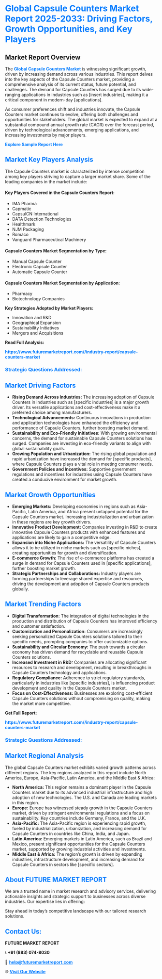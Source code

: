 <h1 style="color: #007BFF;">Global Capsule Counters Market Report 2025-2033: Driving Factors, Growth Opportunities, and Key Players</h1>

<section id="overview">
<h2>Market Report Overview</h2>
<p>The <a href="https://www.futuremarketreport.com//industry-report/capsule-counters-market" style="color: #007BFF; text-decoration: none;"><strong>Global Capsule Counters Market</strong></a> is witnessing significant growth, driven by increasing demand across various industries. This report delves into the key aspects of the Capsule Counters market, providing a comprehensive analysis of its current status, future potential, and challenges. The demand for Capsule Counters has surged due to its wide-ranging applications in industries such as [insert industries], making it a critical component in modern-day [applications].</p>
<p>As consumer preferences shift and industries innovate, the Capsule Counters market continues to evolve, offering both challenges and opportunities for stakeholders. The global market is expected to expand at a substantial compound annual growth rate (CAGR) over the forecast period, driven by technological advancements, emerging applications, and increasing investments by major players.</p>
</section>

<section id="overview">
<p><a href="https://www.futuremarketreport.com//request-sample/reportId=60434" style="color: #007BFF; text-decoration: none;"><strong>Explore Sample Report Here</strong></a></p>
</section>

<section id="key-players">
<h2 style="color: #007BFF;">Market Key Players Analysis</h2>
<p>The Capsule Counters market is characterized by intense competition among key players striving to capture a larger market share. Some of the leading companies in the market include:</p>
<h4>Key Players Covered in the Capsule Counters Report:</h4>
<ul><li>IMA Pharma</li><li>Capmatic</li><li>CapsulCN International</li><li>DATA Detection Technologies</li><li>Healthmark</li><li>NJM Packaging</li><li>Romaco</li><li>Vanguard Pharmaceutical Machinery</li></ul>
<h4>Capsule Counters Market Segmentation by Type:</h4>
<ul><li>Manual Capsule Counter</li><li>Electronic Capsule Counter</li><li>Automatic Capsule Counter</li></ul>

<h4>Capsule Counters Market Segmentation by Application:</h4>
<ul><li>Pharmacy</li><li>Biotechnology Companies</li></ul>
<p><strong>Key Strategies Adopted by Market Players:</strong></p>
<ul>
<li>Innovation and R&D</li>
<li>Geographical Expansion</li>
<li>Sustainability Initiatives</li>
<li>Mergers and Acquisitions</li>
</ul>
</section>

<section>
<p><strong>Read Full Analysis: </strong></p><a href="https://www.futuremarketreport.com//industry-report/capsule-counters-market" style="color: #007BFF; text-decoration: none;"><strong>https://www.futuremarketreport.com//industry-report/capsule-counters-market</strong></a>
<h3 style="color: #007BFF;">Strategic Questions Addressed:</h3>
</section>

<section id="driving-factors">
<h2 style="color: #007BFF;">Market Driving Factors</h2>
<ul>
<li><strong>Rising Demand Across Industries:</strong> The increasing adoption of Capsule Counters in industries such as [specific industries] is a major growth driver. Its versatile applications and cost-effectiveness make it a preferred choice among manufacturers.</li>
<li><strong>Technological Advancements:</strong> Continuous innovations in production and application technologies have enhanced the efficiency and performance of Capsule Counters, further boosting market demand.</li>
<li><strong>Sustainability and Eco-Friendly Initiatives:</strong> With growing environmental concerns, the demand for sustainable Capsule Counters solutions has surged. Companies are investing in eco-friendly variants to align with global sustainability goals.</li>
<li><strong>Growing Population and Urbanization:</strong> The rising global population and rapid urbanization have increased the demand for [specific products], where Capsule Counters plays a vital role in meeting consumer needs.</li>
<li><strong>Government Policies and Incentives:</strong> Supportive government regulations and incentives for industries using Capsule Counters have created a conducive environment for market growth.</li>
</ul>
</section>

<section id="growth-opportunities">
<h2 style="color: #007BFF;">Market Growth Opportunities</h2>
<ul>
<li><strong>Emerging Markets:</strong> Developing economies in regions such as Asia-Pacific, Latin America, and Africa present untapped potential for the Capsule Counters market. Increasing industrialization and urbanization in these regions are key growth drivers.</li>
<li><strong>Innovative Product Development:</strong> Companies investing in R&D to create innovative Capsule Counters products with enhanced features and applications are likely to gain a competitive edge.</li>
<li><strong>Expansion into Niche Applications:</strong> The versatility of Capsule Counters allows it to be utilized in niche markets such as [specific niches], creating opportunities for growth and diversification.</li>
<li><strong>E-commerce Growth:</strong> The rise of e-commerce platforms has created a surge in demand for Capsule Counters used in [specific applications], further boosting market growth.</li>
<li><strong>Strategic Partnerships and Collaborations:</strong> Industry players are forming partnerships to leverage shared expertise and resources, driving the development and adoption of Capsule Counters products globally.</li>
</ul>
</section>

<section id="trending-factors">
<h2 style="color: #007BFF;">Market Trending Factors</h2>
<ul>
<li><strong>Digital Transformation:</strong> The integration of digital technologies in the production and distribution of Capsule Counters has improved efficiency and customer satisfaction.</li>
<li><strong>Customization and Personalization:</strong> Consumers are increasingly seeking personalized Capsule Counters solutions tailored to their specific needs, prompting companies to offer customizable options.</li>
<li><strong>Sustainability and Circular Economy:</strong> The push towards a circular economy has driven demand for recyclable and reusable Capsule Counters solutions.</li>
<li><strong>Increased Investment in R&D:</strong> Companies are allocating significant resources to research and development, resulting in breakthroughs in Capsule Counters technology and applications.</li>
<li><strong>Regulatory Compliance:</strong> Adherence to strict regulatory standards, particularly in industries like [specific industries], is influencing product development and quality in the Capsule Counters market.</li>
<li><strong>Focus on Cost-Effectiveness:</strong> Businesses are exploring cost-efficient Capsule Counters solutions without compromising on quality, making the market more competitive.</li>
</ul>
</section>

<section>
<p><strong>Get Full Report: </strong></p><a href="https://www.futuremarketreport.com//industry-report/capsule-counters-market" style="color: #007BFF; text-decoration: none;"><strong>https://www.futuremarketreport.com//industry-report/capsule-counters-market</strong></a>
<h3 style="color: #007BFF;">Strategic Questions Addressed:</h3>
</section>


<section id="regional-analysis">
<h2 style="color: #007BFF;">Market Regional Analysis</h2>
<p>The global Capsule Counters market exhibits varied growth patterns across different regions. The key regions analyzed in this report include North America, Europe, Asia-Pacific, Latin America, and the Middle East & Africa:</p>
<ul>
<li><strong>North America:</strong> This region remains a dominant player in the Capsule Counters market due to its advanced industrial infrastructure and high adoption of new technologies. The U.S. and Canada are leading markets in this region.</li>
<li><strong>Europe:</strong> Europe has witnessed steady growth in the Capsule Counters market, driven by stringent environmental regulations and a focus on sustainability. Key countries include Germany, France, and the U.K.</li>
<li><strong>Asia-Pacific:</strong> The Asia-Pacific region is experiencing rapid growth, fueled by industrialization, urbanization, and increasing demand for Capsule Counters in countries like China, India, and Japan.</li>
<li><strong>Latin America:</strong> Emerging markets in Latin America, such as Brazil and Mexico, present significant opportunities for the Capsule Counters market, supported by growing industrial activities and investments.</li>
<li><strong>Middle East & Africa:</strong> The region’s growth is driven by expanding industries, infrastructure development, and increasing demand for Capsule Counters in sectors like [specific sectors].</li>
</ul>
</section>

<footer>
<h2 style="color: #007BFF;">About FUTURE MARKET REPORT</h2>
<p>We are a trusted name in market research and advisory services, delivering actionable insights and strategic support to businesses across diverse industries. Our expertise lies in offering:</p>

<p>Stay ahead in today’s competitive landscape with our tailored research solutions.</p>

<h2 style="color: #007BFF;">Contact Us:</h2>
<p><strong>FUTURE MARKET REPORT</strong></p>
<p>📞 <strong>+91 (883) 074-8030</strong></p>
<p>📧 <strong><a href="mailto:help@futuremarketreport.com" style="color: #007BFF;">help@futuremarketreport.com</a></strong></p>
<p>🌐 <strong><a href="https://www.futuremarketreport.com/" style="color: #007BFF;">Visit Our Website</a></strong></p>
</footer>